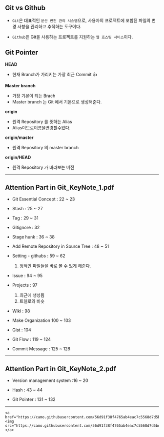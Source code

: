 
## Git vs Github

* `Git`은 대표적인 `분산 번전 관리 시스템`으로, 사용자의 프로젝트에 포함된 파일의 변경 사항을 관리하고 추적하는 도구이다.

* `Github`은 Git을 사용하는 프로젝트를 지원하는 `웹 호스팅 서비스`이다.



## Git Pointer

**HEAD**
  - 현재 Branch가 가리키는 가장 최근 Commit :+1:

**Master branch**
  - 가장 기본이 되는 Brach
  - Master branch 는 Git 에서 기본으로 생성해준다.
    
**origin**
  - 원격 Repository 를 뜻하는 Alias
  - Alias이므로이름을변경할수있다.
    
**origin/master**
  - 원격 Repository 의 master branch

**origin/HEAD**
  - 원격 Repository 가 바라보는 버전  
    
---

## Attention Part in Git_KeyNote_1.pdf

* Git Essential Concept : 22 ~ 23

* Stash : 25 ~ 27 

* Tag : 29 ~ 31

* Gitignore : 32

* Stage hunk : 36 ~ 38

* Add Remote Repository in Source Tree : 48 ~ 51

* Setting - githubs : 59 ~ 62
    1. 정적인 파일들을 바로 볼 수 있게 해준다.

* Issue : 94 ~ 95

* Projects : 97
    1. 최근에 생성됨
    2. 트렐로와 비슷

* Wiki : 98

* Make Organization 100 ~ 103

* Gist : 104 

* Git Flow : 119 ~ 124

* Commit Message  : 125 ~ 128

--- 

## Attention Part in Git_KeyNote_2.pdf

* Version management system :16 ~ 20

* Hash : 43 ~ 44

* Git Pointer : 131 ~ 132


---

	<a href="https://camo.githubusercontent.com/56d91f38f4765ab4eac7c5568d7d5bd581fd7d9b/68747470733a2f2f7777772e6769742d746f7765722e636f6d2f626c6f672f636f6e74656e742f706f7374732f35342d6769742d63686561742d73686565742f6769742d63686561742d73686565742d6c6172676530312e706e67"><img src="https://camo.githubusercontent.com/56d91f38f4765ab4eac7c5568d7d5bd581fd7d9b/68747470733a2f2f7777772e6769742d746f7765722e636f6d2f626c6f672f636f6e74656e742f706f7374732f35342d6769742d63686561742d73686565742f6769742d63686561742d73686565742d6c6172676530312e706e67"></a>
  
